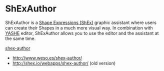 # ShExAuthor
ShExAuthor is a  [Shape Expressions (ShEx)](http://shex.io/) graphic assistant where users can create their Shapes in a much more visual way.
In combination with [YASHE](https://github.com/weso/YASHE) editor, ShExAuthor allows you to use the editor and the assistant at the same time.

[shex-author](./public/author.png)


* http://www.weso.es/shex-author/
* http://shex.io/webapps/shex-author/ (old version)
